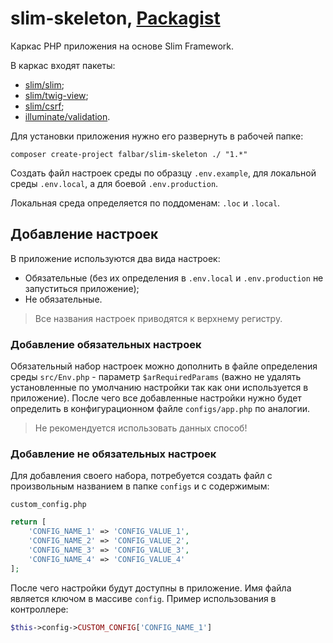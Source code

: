 # slim-skeleton, [Packagist](https://packagist.org/packages/falbar/slim-skeleton)

Каркас PHP приложения на основе Slim Framework.

В каркас входят пакеты:

* [slim/slim](https://packagist.org/packages/slim/slim);
* [slim/twig-view](https://packagist.org/packages/slim/twig-view);
* [slim/csrf](https://packagist.org/packages/slim/csrf);
* [illuminate/validation](https://packagist.org/packages/illuminate/validation).

Для установки приложения нужно его развернуть в рабочей папке:

```
composer create-project falbar/slim-skeleton ./ "1.*"
```

Создать файл настроек среды по образцу `.env.example`, для локальной среды `.env.local`, a для боевой `.env.production`.

Локальная среда определяется по поддоменам: `.loc` и `.local`.

## Добавление настроек

В приложение используются два вида настроек:

* Обязательные (без их определения в `.env.local` и `.env.production` не запуститься приложение);
* Не обязательные.

> Все названия настроек приводятся к верхнему регистру.

### Добавление обязательных настроек

Обязательный набор настроек можно дополнить в файле определения среды `src/Env.php` - параметр `$arRequiredParams` (важно не удалять установленные по умолчанию настройки так как они используется в приложение). После чего все добавленные настройки нужно будет определить в конфигурационном файле `configs/app.php` по аналогии.

> Не рекомендуется использовать данных способ!

### Добавление не обязательных настроек

Для добавления своего набора, потребуется создать файл с произвольным названием в папке `configs` и с содержимым:

```
custom_config.php
```

```php
return [
    'CONFIG_NAME_1' => 'CONFIG_VALUE_1',
    'CONFIG_NAME_2' => 'CONFIG_VALUE_2',
    'CONFIG_NAME_3' => 'CONFIG_VALUE_3',
    'CONFIG_NAME_4' => 'CONFIG_VALUE_4'
];
```

После чего настройки будут доступны в приложение. Имя файла является ключом в массиве `config`. Пример использования в контроллере:

```php
$this->config->CUSTOM_CONFIG['CONFIG_NAME_1']
```